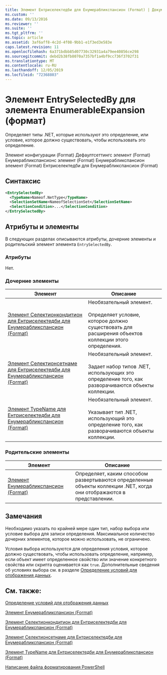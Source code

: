 ```yaml
---
title: Элемент Ентриселектедби для Енумерабликспансион (Format) | Документация Майкрософт
ms.custom: ''
ms.date: 09/13/2016
ms.reviewer: ''
ms.suite: ''
ms.tgt_pltfrm: ''
ms.topic: article
ms.assetid: 3af6aff8-4c2d-4f08-9bb1-e1f3ed3e583e
caps.latest.revision: 11
ms.openlocfilehash: 6a371bdbb85d07730c32931a4a79ee40856ce298
ms.sourcegitcommit: debd2b38fb8070a7357bf1a4bf9cc736f3702f31
ms.translationtype: MT
ms.contentlocale: ru-RU
ms.lasthandoff: 12/05/2019
ms.locfileid: "72368803"
---
```

# <a name="entryselectedby-element-for-enumerableexpansion-format"></a>Элемент EntrySelectedBy для элемента EnumerableExpansion (формат)

Определяет типы .NET, которые используют это определение, или условие, которое должно существовать, чтобы использовать это определение.

Элемент конфигурации (Format) Дефаултсеттингс элемент (Format) Енумерабликспансионс элемент (Format) Енумерабликспансион элемент (Format) Ентриселектедби для Енумерабликспансион (Format)

## <a name="syntax"></a>Синтаксис

```xml
<EntrySelectedBy>
  <TypeName>Nameof.NetType</TypeName>
  <SelectionSetName>NameofSelectionSet</SelectionSetName>
  <SelectionCondition>...</SelectionCondition>
</EntrySelectedBy>
```

## <a name="attributes-and-elements"></a>Атрибуты и элементы

В следующих разделах описываются атрибуты, дочерние элементы и родительский элемент элемента `EntrySelectedBy`.

### <a name="attributes"></a>Атрибуты

Нет.

### <a name="child-elements"></a>Дочерние элементы

|Элемент|Описание|
|-------------|-----------------|
|[Элемент Селектионкондитион для Ентриселектедби для Енумерабликспансион (Format)](./selectioncondition-element-for-entryselectedby-for-enumerableexpansion-format.md)|Необязательный элемент.<br /><br /> Определяет условие, которое должно существовать для расширения объектов коллекции этого определения.|
|[Элемент Селектионсетнаме для Ентриселектедби для Енумерабликспансион (Format)](./selectionsetname-element-for-entryselectedby-for-enumerableexpansion-format.md)|Необязательный элемент.<br /><br /> Задает набор типов .NET, использующих это определение того, как разворачиваются объекты коллекции.|
|[Элемент TypeName для Ентриселектедби для Енумерабликспансион (Format)](./typename-element-for-entryselectedby-for-enumerableexpansion-format.md)|Необязательный элемент.<br /><br /> Указывает тип .NET, использующий это определение того, как разворачиваются объекты коллекции.|

### <a name="parent-elements"></a>Родительские элементы

|Элемент|Описание|
|-------------|-----------------|
|[Элемент Енумерабликспансион (Format)](./enumerableexpansion-element-format.md)|Определяет, каким способом развертываются определенные объекты коллекции .NET, когда они отображаются в представлении.|

## <a name="remarks"></a>Замечания

Необходимо указать по крайней мере один тип, набор выбора или условие выбора для записи определения. Максимальное количество дочерних элементов, которое можно использовать, не ограничено.

Условия выбора используются для определения условия, которое должно существовать, чтобы использовать определение, например, если объект имеет определенное свойство или значение конкретного свойства или скрипта оценивается как `true`. Дополнительные сведения об условиях выбора см. в разделе [Определение условий для отображения данных](./defining-conditions-for-displaying-data.md).

## <a name="see-also"></a>См. также:

[Определение условий для отображения данных](./defining-conditions-for-displaying-data.md)

[Элемент Енумерабликспансион (Format)](./enumerableexpansion-element-format.md)

[Элемент Селектионкондитион для Ентриселектедби для Енумерабликспансион (Format)](./selectioncondition-element-for-entryselectedby-for-enumerableexpansion-format.md)

[Элемент Селектионсетнаме для Ентриселектедби для Енумерабликспансион (Format)](./selectionsetname-element-for-entryselectedby-for-enumerableexpansion-format.md)

[Элемент TypeName для Ентриселектедби для Енумерабликспансион (Format)](./typename-element-for-entryselectedby-for-enumerableexpansion-format.md)

[Написание файла форматирования PowerShell](./writing-a-powershell-formatting-file.md)
